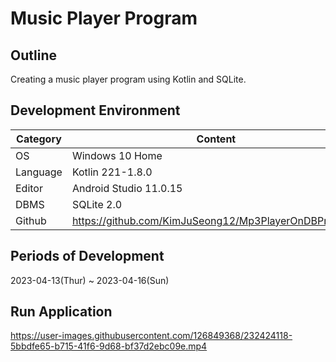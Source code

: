 # Music Player Program

## Outline
Creating a music player program using Kotlin and SQLite.   

## Development Environment
| Category | Content |
| --- | --- |
| OS | Windows 10 Home |
| Language | Kotlin 221-1.8.0 |
| Editor | Android Studio 11.0.15 |
| DBMS | SQLite 2.0 |
| Github | https://github.com/KimJuSeong12/Mp3PlayerOnDBPro_repo |

## Periods of Development
2023-04-13(Thur) ~ 2023-04-16(Sun)

## Run Application
https://user-images.githubusercontent.com/126849368/232424118-5bbdfe65-b715-41f6-9d68-bf37d2ebc09e.mp4

